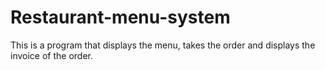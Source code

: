 # Restaurant-menu-system
This is a program that displays the menu, takes the order and displays the invoice of the order. 
